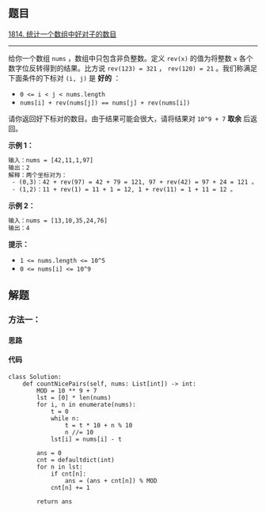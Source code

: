 ## 题目

[1814. 统计一个数组中好对子的数目](https://leetcode.cn/problems/count-nice-pairs-in-an-array/)

---

给你一个数组 `nums` ，数组中只包含非负整数。定义 `rev(x)` 的值为将整数 `x` 各个数字位反转得到的结果。比方说 `rev(123) = 321` ， `rev(120) = 21` 。我们称满足下面条件的下标对 `(i, j)` 是 **好的** ：

-   `0 <= i < j < nums.length`
-   `nums[i] + rev(nums[j]) == nums[j] + rev(nums[i])`

请你返回好下标对的数目。由于结果可能会很大，请将结果对 `10^9 + 7` **取余** 后返回。



**示例 1：**

```txt
输入：nums = [42,11,1,97]
输出：2
解释：两个坐标对为：
 - (0,3)：42 + rev(97) = 42 + 79 = 121, 97 + rev(42) = 97 + 24 = 121 。
 - (1,2)：11 + rev(1) = 11 + 1 = 12, 1 + rev(11) = 1 + 11 = 12 。
```

**示例 2：**

```txt
输入：nums = [13,10,35,24,76]
输出：4
```


**提示：**

-   `1 <= nums.length <= 10^5`
-   `0 <= nums[i] <= 10^9`



## 解题

### 方法一：

#### 思路



#### 代码

```python3
class Solution:
    def countNicePairs(self, nums: List[int]) -> int:
        MOD = 10 ** 9 + 7
        lst = [0] * len(nums)
        for i, n in enumerate(nums):
            t = 0
            while n:
                t = t * 10 + n % 10
                n //= 10
            lst[i] = nums[i] - t

        ans = 0
        cnt = defaultdict(int)
        for n in lst:
            if cnt[n]:
                ans = (ans + cnt[n]) % MOD
            cnt[n] += 1

        return ans
```
